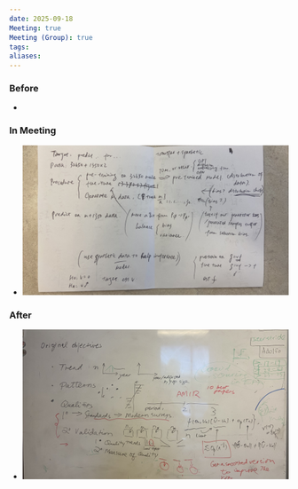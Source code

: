 ```yaml
---
date: 2025-09-18
Meeting: true
Meeting (Group): true
tags:
aliases:
---
```


### Before
- 

### In Meeting
- ![](IMG_5782.jpeg)

### After
- ![](IMG_5783.jpg)